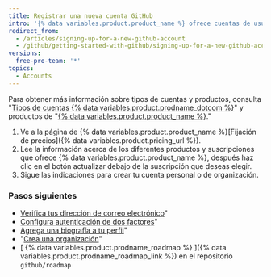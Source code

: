 ```yaml
---
title: Registrar una nueva cuenta GitHub
intro: '{% data variables.product.product_name %} ofrece cuentas de usuario para personas y organizaciones para equipos de personas que trabajan juntas.'
redirect_from:
  - /articles/signing-up-for-a-new-github-account
  - /github/getting-started-with-github/signing-up-for-a-new-github-account
versions:
  free-pro-team: '*'
topics:
  - Accounts
---
```

Para obtener más información sobre tipos de cuentas y productos, consulta "[Tipos de cuentas {% data variables.product.prodname_dotcom %}](/articles/types-of-github-accounts)" y productos de "[{% data variables.product.product_name %}](/articles/github-s-products)."

1. Ve a la página de {% data variables.product.product_name %}[Fijación de precios]({% data variables.product.pricing_url %}).
2. Lee la información acerca de los diferentes productos y suscripciones que ofrece {% data variables.product.product_name %}, después haz clic en el botón actualizar debajo de la suscripción que deseas elegir.
3. Sigue las indicaciones para crear tu cuenta personal o de organización.

### Pasos siguientes

- [Verifica tus dirección de correo electrónico](/articles/verifying-your-email-address)"
- [Configura autenticación de dos factores](/articles/configuring-two-factor-authentication)"
- [Agrega una biografía a tu perfil](/articles/adding-a-bio-to-your-profile)"
- "[Crea una organización](/articles/creating-a-new-organization-from-scratch)"
- [ {% data variables.product.prodname_roadmap %} ]({% data variables.product.prodname_roadmap_link %}) en el repositorio `github/roadmap`
